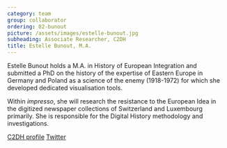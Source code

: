 ```yaml
---
category: team
group: collaborator
ordering: 02-bunout
picture: /assets/images/estelle-bunout.jpg
subheading: Associate Researcher, C2DH
title: Estelle Bunout, M.A.
---
```


Estelle Bunout holds a M.A. in History of European Integration and submitted a PhD on the history of the expertise of Eastern Europe in Germany and Poland as a science of the enemy (1918-1972) for which she developed dedicated visualisation tools.

Within *impresso*, she will research the resistance to the European Idea in the digitized newspaper collections of Switzerland and Luxembourg primarily.
She is responsible for the Digital History methodology and investigations.

[C2DH profile](https://www.c2dh.uni.lu/people/estelle-bunout) [Twitter](https://twitter.com/EstelleSzmidt)
